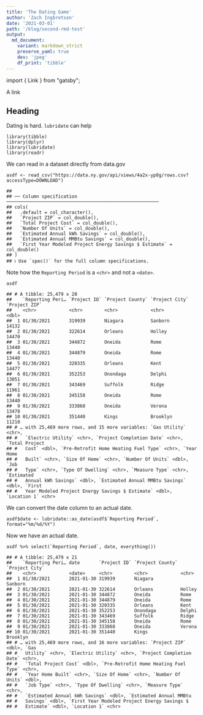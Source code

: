 ```yaml
---
title: 'The Dating Game'
author: 'Zach Ingbretsen'
date: '2021-03-01'
path: '/blog/second-rmd-test'
output:
  md_document:
    variant: markdown_strict
    preserve_yaml: true
    dev: 'jpeg'
    df_print: 'tibble'
---
```


import { Link } from "gatsby";

<Link to="/blog/">A link</Link>

## Heading

Dating is hard. `lubridate` can help

    library(tibble)
    library(dplyr)
    library(lubridate)
    library(readr)

We can read in a dataset directly from data.gov

    asdf <- read_csv("https://data.ny.gov/api/views/4a2x-yp8g/rows.csv?accessType=DOWNLOAD")

    ##
    ## ── Column specification ────────────────────────────────────────────────────────
    ## cols(
    ##   .default = col_character(),
    ##   `Project ZIP` = col_double(),
    ##   `Total Project Cost` = col_double(),
    ##   `Number Of Units` = col_double(),
    ##   `Estimated Annual kWh Savings` = col_double(),
    ##   `Estimated Annual MMBtu Savings` = col_double(),
    ##   `First Year Modeled Project Energy Savings $ Estimate` = col_double()
    ## )
    ## ℹ Use `spec()` for the full column specifications.

Note how the `Reporting Period` is a `<chr>` and not a `<date>`.

    asdf

    ## # A tibble: 25,479 x 20
    ##    `Reporting Peri… `Project ID` `Project County` `Project City` `Project ZIP`
    ##    <chr>            <chr>        <chr>            <chr>                  <dbl>
    ##  1 01/30/2021       319939       Niagara          Sanborn                14132
    ##  2 01/30/2021       322614       Orleans          Holley                 14470
    ##  3 01/30/2021       344872       Oneida           Rome                   13440
    ##  4 01/30/2021       344879       Oneida           Rome                   13440
    ##  5 01/30/2021       320335       Orleans          Kent                   14477
    ##  6 01/30/2021       352253       Onondaga         Delphi                 13051
    ##  7 01/30/2021       343469       Suffolk          Ridge                  11961
    ##  8 01/30/2021       345158       Oneida           Rome                   13440
    ##  9 01/30/2021       333868       Oneida           Verona                 13478
    ## 10 01/30/2021       351440       Kings            Brooklyn               11210
    ## # … with 25,469 more rows, and 15 more variables: `Gas Utility` <chr>,
    ## #   `Electric Utility` <chr>, `Project Completion Date` <chr>, `Total Project
    ## #   Cost` <dbl>, `Pre-Retrofit Home Heating Fuel Type` <chr>, `Year Home
    ## #   Built` <chr>, `Size Of Home` <chr>, `Number Of Units` <dbl>, `Job
    ## #   Type` <chr>, `Type Of Dwelling` <chr>, `Measure Type` <chr>, `Estimated
    ## #   Annual kWh Savings` <dbl>, `Estimated Annual MMBtu Savings` <dbl>, `First
    ## #   Year Modeled Project Energy Savings $ Estimate` <dbl>, `Location 1` <chr>

We can convert the date column to an actual date.

    asdf$date <- lubridate::as_date(asdf$`Reporting Period`, format="%m/%d/%Y")

Now we have an actual date.

    asdf %>% select(`Reporting Period`, date, everything())

    ## # A tibble: 25,479 x 21
    ##    `Reporting Peri… date       `Project ID` `Project County` `Project City`
    ##    <chr>            <date>     <chr>        <chr>            <chr>
    ##  1 01/30/2021       2021-01-30 319939       Niagara          Sanborn
    ##  2 01/30/2021       2021-01-30 322614       Orleans          Holley
    ##  3 01/30/2021       2021-01-30 344872       Oneida           Rome
    ##  4 01/30/2021       2021-01-30 344879       Oneida           Rome
    ##  5 01/30/2021       2021-01-30 320335       Orleans          Kent
    ##  6 01/30/2021       2021-01-30 352253       Onondaga         Delphi
    ##  7 01/30/2021       2021-01-30 343469       Suffolk          Ridge
    ##  8 01/30/2021       2021-01-30 345158       Oneida           Rome
    ##  9 01/30/2021       2021-01-30 333868       Oneida           Verona
    ## 10 01/30/2021       2021-01-30 351440       Kings            Brooklyn
    ## # … with 25,469 more rows, and 16 more variables: `Project ZIP` <dbl>, `Gas
    ## #   Utility` <chr>, `Electric Utility` <chr>, `Project Completion Date` <chr>,
    ## #   `Total Project Cost` <dbl>, `Pre-Retrofit Home Heating Fuel Type` <chr>,
    ## #   `Year Home Built` <chr>, `Size Of Home` <chr>, `Number Of Units` <dbl>,
    ## #   `Job Type` <chr>, `Type Of Dwelling` <chr>, `Measure Type` <chr>,
    ## #   `Estimated Annual kWh Savings` <dbl>, `Estimated Annual MMBtu
    ## #   Savings` <dbl>, `First Year Modeled Project Energy Savings $
    ## #   Estimate` <dbl>, `Location 1` <chr>
